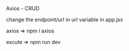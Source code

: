 Axios - CRUD

change the endpoint/url in url variable in app.jsx

axios => npm i axios

excute => npm run dev